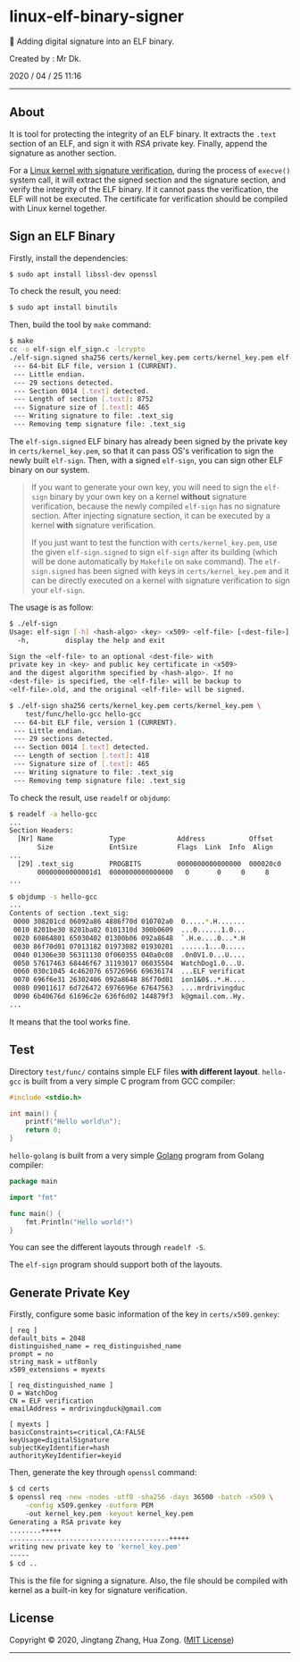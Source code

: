 # linux-elf-binary-signer

🐧 Adding digital signature into an ELF binary.

Created by : Mr Dk.

2020 / 04 / 25 11:16

---

## About

It is tool for protecting the integrity of an ELF binary. It extracts the `.text` section of an ELF, and sign it with *RSA* private key. Finally, append the signature as another section.

For a [Linux kernel with signature verification](https://github.com/mrdrivingduck/linux-kernel-elf-sig-verify), during the process of `execve()` system call, it will extract the signed section and the signature section, and verify the integrity of the ELF binary. If it cannot pass the verification, the ELF will not be executed. The certificate for verification should be compiled with Linux kernel together.

## Sign an ELF Binary

Firstly, install the dependencies:

```bash
$ sudo apt install libssl-dev openssl
```

To check the result, you need:

```bash
$ sudo apt install binutils
```

Then, build the tool by `make` command:

```bash
$ make
cc -o elf-sign elf_sign.c -lcrypto
./elf-sign.signed sha256 certs/kernel_key.pem certs/kernel_key.pem elf-sign
 --- 64-bit ELF file, version 1 (CURRENT).
 --- Little endian.
 --- 29 sections detected.
 --- Section 0014 [.text] detected.
 --- Length of section [.text]: 8752
 --- Signature size of [.text]: 465
 --- Writing signature to file: .text_sig
 --- Removing temp signature file: .text_sig
```

The `elf-sign.signed` ELF binary has already been signed by the private key in `certs/kernel_key.pem`, so that it can pass OS's verification to sign the newly built `elf-sign`. Then, with a signed `elf-sign`, you can sign other ELF binary on our system.

> If you want to generate your own key, you will need to sign the `elf-sign` binary by your own key on a kernel **without** signature verification, because the newly compiled `elf-sign` has no signature section. After injecting signature section, it can be executed by a kernel **with** signature verification.
>
> If you just want to test the function with `certs/kernel_key.pem`, use the given `elf-sign.signed` to sign `elf-sign` after its building (which will be done automatically by `Makefile` on `make` command). The `elf-sign.signed` has been signed with keys in `certs/kernel_key.pem` and it can be directly executed on a kernel with signature verification to sign your `elf-sign`.

The usage is as follow:

```bash
$ ./elf-sign
Usage: elf-sign [-h] <hash-algo> <key> <x509> <elf-file> [<dest-file>]
  -h,         display the help and exit

Sign the <elf-file> to an optional <dest-file> with
private key in <key> and public key certificate in <x509>
and the digest algorithm specified by <hash-algo>. If no 
<dest-file> is specified, the <elf-file> will be backup to 
<elf-file>.old, and the original <elf-file> will be signed.
```

```bash
$ ./elf-sign sha256 certs/kernel_key.pem certs/kernel_key.pem \
    test/func/hello-gcc hello-gcc
 --- 64-bit ELF file, version 1 (CURRENT).
 --- Little endian.
 --- 29 sections detected.
 --- Section 0014 [.text] detected.
 --- Length of section [.text]: 418
 --- Signature size of [.text]: 465
 --- Writing signature to file: .text_sig
 --- Removing temp signature file: .text_sig
```

To check the result, use `readelf` or `objdump`:

```bash
$ readelf -a hello-gcc
...
Section Headers:
  [Nr] Name              Type             Address           Offset
       Size              EntSize          Flags  Link  Info  Align
...
  [29] .text_sig         PROGBITS         0000000000000000  000020c0
       00000000000001d1  0000000000000000   O       0     0     8
...
```

```bash
$ objdump -s hello-gcc
...
Contents of section .text_sig:
 0000 308201cd 06092a86 4886f70d 010702a0  0.....*.H.......
 0010 8201be30 8201ba02 0101310d 300b0609  ...0......1.0...
 0020 60864801 65030402 01300b06 092a8648  `.H.e....0...*.H
 0030 86f70d01 07013182 01973082 01930201  ......1...0.....
 0040 01306e30 56311130 0f060355 040a0c08  .0n0V1.0...U....
 0050 57617463 68446f67 31193017 06035504  WatchDog1.0...U.
 0060 030c1045 4c462076 65726966 69636174  ...ELF verificat
 0070 696f6e31 26302406 092a8648 86f70d01  ion1&0$..*.H....
 0080 09011617 6d726472 6976696e 67647563  ....mrdrivingduc
 0090 6b40676d 61696c2e 636f6d02 144879f3  k@gmail.com..Hy.
...
```

It means that the tool works fine.

## Test

Directory `test/func/` contains simple ELF files **with different layout**. `hello-gcc` is built from a very simple C program from GCC compiler:

```c
#include <stdio.h>

int main() {
    printf("Hello world\n");
    return 0;
}
```

`hello-golang` is built from a very simple [Golang](https://golang.org/) program from Golang compiler:

```go
package main

import "fmt"

func main() {
    fmt.Println("Hello world!")
}
```

You can see the different layouts through `readelf -S`.

The `elf-sign` program should support both of the layouts.

## Generate Private Key

Firstly, configure some basic information of the key in `certs/x509.genkey`:

```
[ req ]
default_bits = 2048
distinguished_name = req_distinguished_name
prompt = no
string_mask = utf8only
x509_extensions = myexts

[ req_distinguished_name ]
O = WatchDog
CN = ELF verification
emailAddress = mrdrivingduck@gmail.com

[ myexts ]
basicConstraints=critical,CA:FALSE
keyUsage=digitalSignature
subjectKeyIdentifier=hash
authorityKeyIdentifier=keyid
```

Then, generate the key through `openssl` command:

```bash
$ cd certs
$ openssl req -new -nodes -utf8 -sha256 -days 36500 -batch -x509 \
    -config x509.genkey -outform PEM
    -out kernel_key.pem -keyout kernel_key.pem
Generating a RSA private key
........+++++
........................................+++++
writing new private key to 'kernel_key.pem'
-----
$ cd ..
```

This is the file for signing a signature. Also, the file should be compiled with kernel as a built-in key for signature verification.

## License

Copyright © 2020, Jingtang Zhang, Hua Zong. ([MIT License](LICENSE))

---

